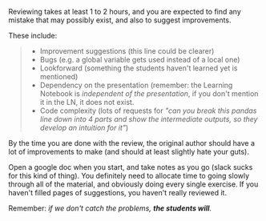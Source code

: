 Reviewing takes at least 1 to 2 hours, and you are expected to find any mistake that may possibly exist, and also to suggest improvements.

These include:
> - Improvement suggestions (this line could be clearer)
> - Bugs (e.g. a global variable gets used instead of a local one)
> - Lookforward (something the students haven't learned yet is mentioned)
> - Dependency on the presentation (remember: the Learning Notebook is *independent of the presentation*, if you don't mention it in the LN, it does not exist.
> - Code complexity (lots of requests for _"can you break this pandas line down into 4 parts and show the intermediate outputs, so they develop an intuition for it"_)

By the time you are done with the review, the original author should have a lot of improvements to make (and should at least slightly hate your guts). 

Open a google doc when you start, and take notes as you go (slack sucks for this kind of thing). You definitely need to allocate time to going slowly through all of the material, and obviously doing every single exercise. If you haven't filled pages of suggestions, you haven't really reviewed it.

Remember: _if we don't catch the problems, **the students will**._  